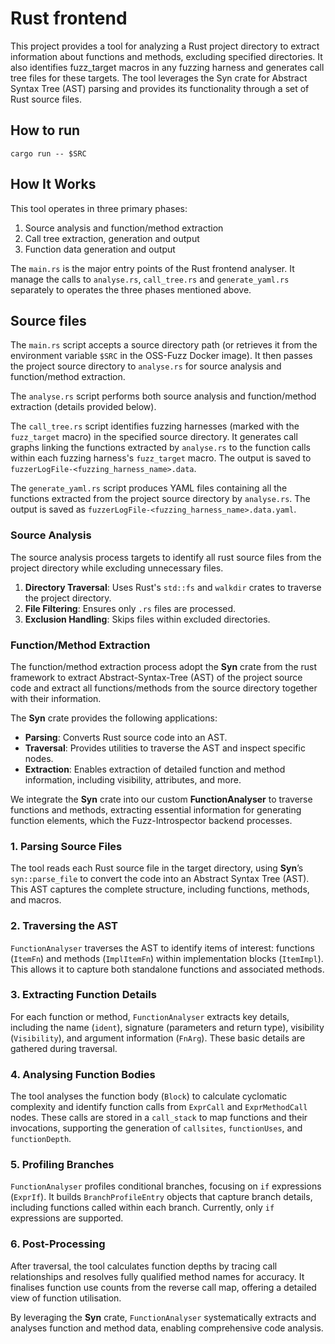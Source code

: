 # Rust frontend

This project provides a tool for analyzing a Rust project directory to extract information about functions and methods, excluding specified directories. It also identifies fuzz_target macros in any fuzzing harness and generates call tree files for these targets. The tool leverages the Syn crate for Abstract Syntax Tree (AST) parsing and provides its functionality through a set of Rust source files.

## How to run
```
cargo run -- $SRC
```

## How It Works

This tool operates in three primary phases: 
1. Source analysis and function/method extraction
2. Call tree extraction, generation and output
3. Function data generation and output

The `main.rs` is the major entry points of the Rust frontend analyser. It manage the calls to `analyse.rs`, `call_tree.rs` and `generate_yaml.rs` separately to operates the three phases mentioned above.

## Source files

The `main.rs` script accepts a source directory path (or retrieves it from the environment variable `$SRC` in the OSS-Fuzz Docker image). It then passes the project source directory to `analyse.rs` for source analysis and function/method extraction.

The `analyse.rs` script performs both source analysis and function/method extraction (details provided below).

The `call_tree.rs` script identifies fuzzing harnesses (marked with the `fuzz_target` macro) in the specified source directory. It generates call graphs linking the functions extracted by `analyse.rs` to the function calls within each fuzzing harness's `fuzz_target` macro. The output is saved to `fuzzerLogFile-<fuzzing_harness_name>.data`.

The `generate_yaml.rs` script produces YAML files containing all the functions extracted from the project source directory by `analyse.rs`. The output is saved as `fuzzerLogFile-<fuzzing_harness_name>.data.yaml`.

### Source Analysis
The source analysis process targets to identify all rust source files from the project directory while excluding unnecessary files.

1. **Directory Traversal**: Uses Rust's `std::fs` and `walkdir` crates to traverse the project directory.
2. **File Filtering**: Ensures only `.rs` files are processed.
3. **Exclusion Handling**: Skips files within excluded directories.

### Function/Method Extraction
The function/method extraction process adopt the **Syn** crate from the rust framework to extract Abstract-Syntax-Tree (AST) of the project source code and extract all functions/methods from the source directory together with their information.

The **Syn** crate provides the following applications:
- **Parsing**: Converts Rust source code into an AST.
- **Traversal**: Provides utilities to traverse the AST and inspect specific nodes.
- **Extraction**: Enables extraction of detailed function and method information, including visibility, attributes, and more.

We integrate the **Syn** crate into our custom **FunctionAnalyser** to traverse functions and methods, extracting essential information for generating function elements, which the Fuzz-Introspector backend processes.

### 1. Parsing Source Files

The tool reads each Rust source file in the target directory, using **Syn**’s `syn::parse_file` to convert the code into an Abstract Syntax Tree (AST). This AST captures the complete structure, including functions, methods, and macros.

### 2. Traversing the AST

`FunctionAnalyser` traverses the AST to identify items of interest: functions (`ItemFn`) and methods (`ImplItemFn`) within implementation blocks (`ItemImpl`). This allows it to capture both standalone functions and associated methods.

### 3. Extracting Function Details

For each function or method, `FunctionAnalyser` extracts key details, including the name (`ident`), signature (parameters and return type), visibility (`Visibility`), and argument information (`FnArg`). These basic details are gathered during traversal.

### 4. Analysing Function Bodies

The tool analyses the function body (`Block`) to calculate cyclomatic complexity and identify function calls from `ExprCall` and `ExprMethodCall` nodes. These calls are stored in a `call_stack` to map functions and their invocations, supporting the generation of `callsites`, `functionUses`, and `functionDepth`.

### 5. Profiling Branches

`FunctionAnalyser` profiles conditional branches, focusing on `if` expressions (`ExprIf`). It builds `BranchProfileEntry` objects that capture branch details, including functions called within each branch. Currently, only `if` expressions are supported.

### 6. Post-Processing

After traversal, the tool calculates function depths by tracing call relationships and resolves fully qualified method names for accuracy. It finalises function use counts from the reverse call map, offering a detailed view of function utilisation.

By leveraging the **Syn** crate, `FunctionAnalyser` systematically extracts and analyses function and method data, enabling comprehensive code analysis.
